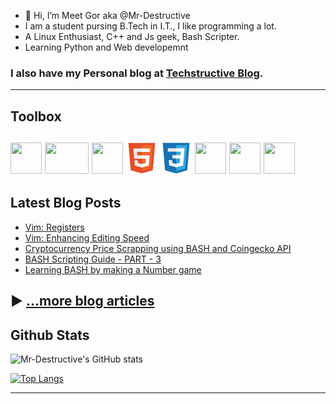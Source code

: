 - 👋 Hi, I’m Meet Gor aka @Mr-Destructive
- I am a student pursing B.Tech in I.T., I like programming a lot. 
- A Linux Enthusiast, C++ and Js geek, Bash Scripter. 
- Learning Python and Web developemnt

### I also have my Personal blog at [Techstructive Blog](https://mr-destructive.github.io/techstructive-blog/).
---

## Toolbox
<img src="https://cdn.worldvectorlogo.com/logos/c.svg" width="50" height="50" /> <img src="https://cdn.worldvectorlogo.com/logos/bash-1.svg" width="70" height="50" />
<img src="https://cdn.worldvectorlogo.com/logos/logo-javascript.svg" width="50" height="50" />
<img src="https://github.com/devicons/devicon/blob/master/icons/html5/html5-original.svg" width="50" height="50" />
<img src="https://github.com/devicons/devicon/blob/master/icons/css3/css3-original.svg" width="50" height="50" />
<img src="https://cdn.worldvectorlogo.com/logos/python-5.svg" width="50" height="50" />
<img src="https://cdn.worldvectorlogo.com/logos/git-icon.svg" width="50" height="50" />
<img src="https://cdn.worldvectorlogo.com/logos/vim.svg" width="50" height="50" />
---
## Latest Blog Posts
<!-- BLOG-POST-LIST:START -->
- [Vim: Registers](https://mr-destructive.github.io//techstructive-blog/vim/2021/07/21/Vim-Registers.html)
- [Vim: Enhancing Editing Speed](https://mr-destructive.github.io//techstructive-blog/vim/2021/07/18/Vim-Enhancing-Editing-speed.html)
- [Cryptocurrency Price Scrapping using BASH and Coingecko API](https://mr-destructive.github.io//techstructive-blog/bash/2021/07/15/BASH-Crypto-Coingecko.html)
- [BASH Scripting Guide - PART - 3](https://mr-destructive.github.io//techstructive-blog/bash/2021/07/12/BASH-scripting-P3.html)
- [Learning BASH by making a Number game](https://mr-destructive.github.io//techstructive-blog/bash/2021/07/08/Learn-BASH-Number-Game.html)
<!-- BLOG-POST-LIST:END -->

▶ [...more blog articles](https://mr-destructive.github.io/techstructive-blog/)
---
## Github Stats

![Mr-Destructive's GitHub stats](https://github-readme-stats.vercel.app/api?username=Mr-Destructive&show_icons=true&theme=cobalt)


[![Top Langs](https://github-readme-stats.vercel.app/api/top-langs/?username=Mr-Destructive&layout=compact)](https://github.com/Mr-Destructive/github-readme-stats)


---
